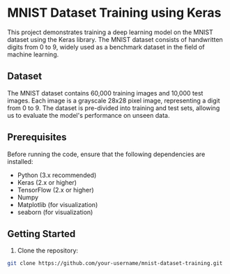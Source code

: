 # MNIST Dataset Training using Keras

This project demonstrates training a deep learning model on the MNIST dataset using the Keras library. The MNIST dataset consists of handwritten digits from 0 to 9, widely used as a benchmark dataset in the field of machine learning.

## Dataset

The MNIST dataset contains 60,000 training images and 10,000 test images. Each image is a grayscale 28x28 pixel image, representing a digit from 0 to 9. The dataset is pre-divided into training and test sets, allowing us to evaluate the model's performance on unseen data.

## Prerequisites

Before running the code, ensure that the following dependencies are installed:

- Python (3.x recommended)
- Keras (2.x or higher)
- TensorFlow (2.x or higher)
- Numpy
- Matplotlib (for visualization)
- seaborn (for visualization)

## Getting Started

1. Clone the repository:

```bash
git clone https://github.com/your-username/mnist-dataset-training.git
